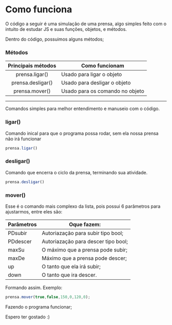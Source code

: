 # Como funciona

O código a seguir é uma simulação de uma prensa, algo simples feito com o intuito de estudar JS e suas funções, objetos, e métodos.

Dentro do código, possuimos alguns métodos;

### Métodos

| Principais métodos| Como funcionam                  |
|        :--:       |       --                        |
| prensa.ligar()    | Usado para ligar o objeto       |
| prensa.desligar() | Usado para desligar o objeto    |
| prensa.mover()    | Usado para os comando no objeto |
<hr>
Comandos simples para melhor entendimento e manuseio com o código.

</br>


### ligar()
Comando inical para que o programa possa rodar, sem ela nossa prensa não irá funcionar 

```javascript
prensa.ligar()
```

### desligar()
Comando que encerra o ciclo da prensa, terminando sua atividade.

```javascript
prensa.desligar()
```

### mover()
Esse é o comando mais complexo da lista, pois possui 6 parâmetros para ajustarmos, entre eles são: 

| Parâmetros    | Oque fazem:|
| -----------   |-|
| PDsubir       |Autoriazação para subir tipo bool; 
| PDdescer      |Autoriazação para descer tipo bool;
| maxSu         |O máximo que a prensa pode subir;
| maxDe         |Máximo que a prensa pode descer;   
| up            |O tanto que ela irá subir;  
| down          |O tanto que ira descer.  


Formando assim. Exemplo: 

```javascript
prensa.mover(true,false,150,0,120,0);
```

Fazendo o programa funcionar;

Espero ter gostado :)

